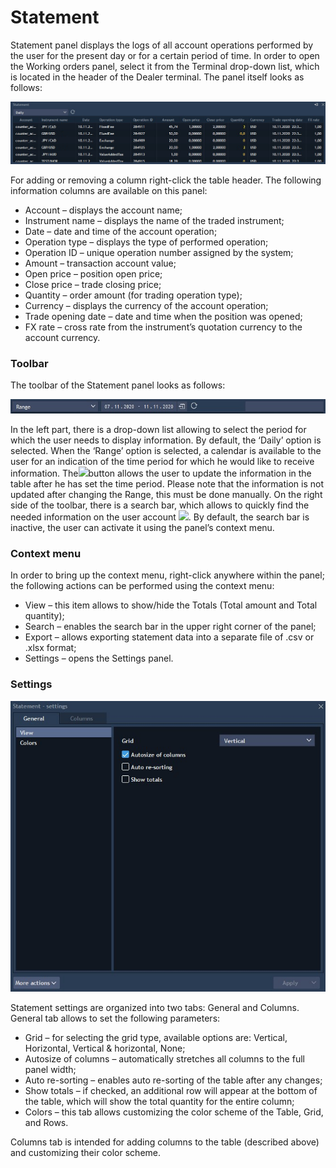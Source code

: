 # Statement

Statement panel displays the logs of all account operations performed by the user for the present day or for a certain period of time. In order to open the Working orders panel, select it from the Terminal drop-down list, which is located in the header of the Dealer terminal. The panel itself looks as follows:

![](../../../.gitbook/assets/screenshot_1%20%283%29.jpg)

For adding or removing a column right-click the table header. The following information columns are available on this panel:

* Account – displays the account name;
* Instrument name – displays the name of the traded instrument;
* Date – date and time of the account operation;
* Operation type – displays the type of performed operation;
* Operation ID – unique operation number assigned by the system;
* Amount – transaction account value;
* Open price – position open price;
* Close price – trade closing price;
* Quantity – order amount \(for trading operation type\);
* Currency – displays the currency of the account operation;
* Trade opening date – date and time when the position was opened;
* FX rate – cross rate from the instrument’s quotation currency to the account currency.

### Toolbar

The toolbar of the Statement panel looks as follows:

![](../../../.gitbook/assets/screenshot_6%20%281%29.jpg)

In the left part, there is a drop-down list allowing to select the period for which the user needs to display information. By default, the ‘Daily’ option is selected. When the ‘Range’ option is selected, a calendar is available to the user for an indication of the time period for which he would like to receive information. The![](https://lh6.googleusercontent.com/csBpwEyiPxXrL-9cvp6Eqq0XiJAYuMfPUB6Ror0XLcz6vew5bJ68IWTJWuS05n2f4mg6T7vGiY9Dbm27rm8yncPevUjZC9hylLEcmlbOHptHKYn8-4wJiHt7E3fJRlm5H_dEFyOI)button allows the user to update the information in the table after he has set the time period. Please note that the information is not updated after changing the Range, this must be done manually. On the right side of the toolbar, there is a search bar, which allows to quickly find the needed information on the user account ![](https://lh4.googleusercontent.com/zXNkuGwawnFuyOhVSCdGX5-iCRGjuQ1iDnYudC4P65oyCWonC7_bzVdgQnMXI7ZeSrOghPfLSo-K0qjuJPHf1OUvNQdYLb-I51j_WUJty4rPAFdxPl0XR4Zw1GHcBk10Ixx3S163). By default, the search bar is inactive, the user can activate it using the panel’s context menu.

### Context menu

In order to bring up the context menu, right-click anywhere within the panel; the following actions can be performed using the context menu:

* View – this item allows to show/hide the Totals \(Total amount and Total quantity\);
* Search – enables the search bar in the upper right corner of the panel;
* Export – allows exporting statement data into a separate file of .csv or .xlsx format;
* Settings – opens the Settings panel.

### Settings

![](../../../.gitbook/assets/screenshot_5%20%281%29.jpg)

Statement settings are organized into two tabs: General and Columns. General tab allows to set the following parameters:

* Grid – for selecting the grid type, available options are: Vertical, Horizontal, Vertical & horizontal, None;
* Autosize of columns – automatically stretches all columns to the full panel width;
* Auto re-sorting – enables auto re-sorting of the table after any changes;
* Show totals – if checked, an additional row will appear at the bottom of the table, which will show the total quantity for the entire column;
* Colors – this tab allows customizing the color scheme of the Table, Grid, and Rows.

Columns tab is intended for adding columns to the table \(described above\) and customizing their color scheme.  


